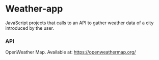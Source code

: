 # Weather-app

JavaScript projects that calls to an API to gather weather data of a city introduced by the user.

### API
OpenWeather Map.
Available at: https://openweathermap.org/
